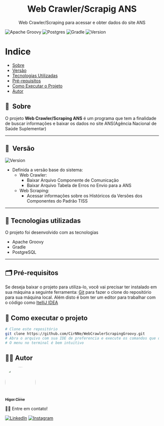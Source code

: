 <h1 align="center">Web Crawler/Scrapig ANS</h1>

<p align="center">Web Crawler/Scraping para acessar e obter dados do site ANS</p>

![Apache Groovy](https://img.shields.io/badge/Apache%20Groovy-4298B8.svg?style=for-the-badge&logo=Apache+Groovy&logoColor=white)
![Postgres](https://img.shields.io/badge/postgres-%23316192.svg?style=for-the-badge&logo=postgresql&logoColor=white)
![Gradle](https://img.shields.io/badge/Gradle-02303A.svg?style=for-the-badge&logo=Gradle&logoColor=white)
![Version](https://img.shields.io/badge/version-v1.0.0-blue)


Indice
=================
* [Sobre](#-sobre)
* [Versão](#-versão)
* [Tecnologias Utilizadas](#-tecnologias-utilizadas)
* [Pré-requisitos](#-pré-requisitos)
* [Como Executar o Projeto](#-como-executar-o-projeto)
* [Autor](#-autor)

## 🔖&nbsp; Sobre

O projeto **Web Crawler/Scraping ANS** é um programa que tem a finalidade de buscar informações e baixar os dados
no site ANS(Agência Nacional de Saúde Suplementar)

---

## 🔖&nbsp; Versão

![Version](https://img.shields.io/badge/version-v1.0.0-blue)
- Definida a versão base do sistema:
  - Web Crawler:
    - Baixar Arquivo Componente de Comunicação
    - Baixar Arquivo Tabela de Erros no Envio para a ANS
  - Web Scraping:
    - Acessar informações sobre os Históricos da Versões dos Componentes do Padrão TISS

---

## 🚀 Tecnologias utilizadas

O projeto foi desenvolvido com as tecnologias

- Apache Groovy
- Gradle
- PostgreSQL

---

## 🗂 Pré-requisitos

Se deseja baixar o projeto para utiliza-lo, você vai precisar ter instalado em sua máquina a seguinte ferramenta:
[Git](https://git-scm.com) para fazer o clone do repositório para sua máquina local.
Além disto é bom ter um editor para trabalhar com o código como [ItelliJ IDEA](https://www.jetbrains.com/pt-br/idea/)

## 🎲 Como executar o projeto

```bash
# Clone este repositório
git clone https://github.com/CirNNe/WebCrawlerScrapingGroovy.git
# Abra o arquivo com sua IDE de preferencia e execute os comandos que desejar
# O menu no terminal é bem intuitivo
```

## 👨‍💻 Autor

<a href="https://github.com/CirNNe">
 <img style="border-radius: 50%;" src="https://avatars.githubusercontent.com/u/98779843?s=400&u=0acf3d526d374b620501ea180d5c81c3ff998c42&v=4" width="100px;" alt=""/>
 <br />
 <sub><b>Higor Cirne</b></sub></a> <a href="https://github.com/CirNNe" title="GitHub"></a>

👋🏽 Entre em contato!

[![LinkedIn](https://img.shields.io/badge/linkedin-%230077B5.svg?style=for-the-badge&logo=linkedin&logoColor=white)](https://www.linkedin.com/in/higorcirne/)
[![Instagram](https://img.shields.io/badge/Instagram-%23E4405F.svg?style=for-the-badge&logo=Instagram&logoColor=white)](https://www.instagram.com/higordev_/)

